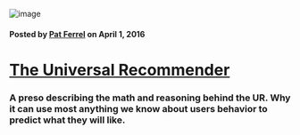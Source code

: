 ![image](/images/blog/ur-algo-slides-220x220.png)

#### Posted by [**Pat Ferrel**](mailto:pat@actionml.com) on April 1, 2016

# [The Universal Recommender](/blog/{{template}})

### A preso describing the math and reasoning behind the UR. Why it can use most anything we know about users behavior to predict what they will like.  
